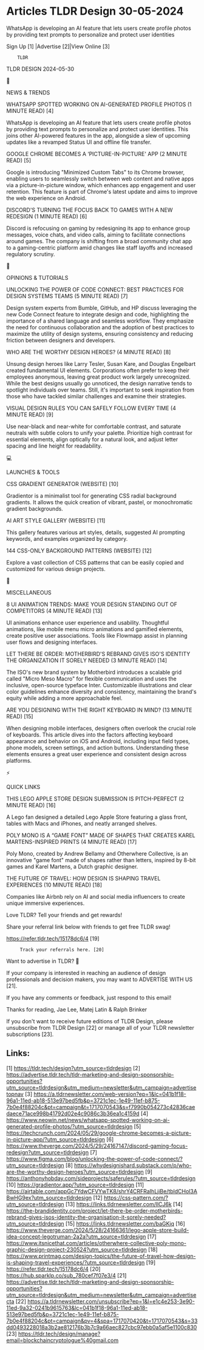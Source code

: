 # Articles TLDR Design 30-05-2024

WhatsApp is developing an AI feature that lets users create profile
photos by providing text prompts to personalize and protect user
identities  

 Sign Up [1] |Advertise [2]|View Online [3] 

		TLDR 

TLDR DESIGN 2024-05-30

📱 

NEWS & TRENDS

 WHATSAPP SPOTTED WORKING ON AI-GENERATED PROFILE PHOTOS (1 MINUTE
READ) [4] 

 WhatsApp is developing an AI feature that lets users create profile
photos by providing text prompts to personalize and protect user
identities. This joins other AI-powered features in the app, alongside
a slew of upcoming updates like a revamped Status UI and offline file
transfer. 

 GOOGLE CHROME BECOMES A ‘PICTURE-IN-PICTURE' APP (2 MINUTE READ)
[5] 

 Google is introducing "Minimized Custom Tabs" to its Chrome browser,
enabling users to seamlessly switch between web content and native
apps via a picture-in-picture window, which enhances app engagement
and user retention. This feature is part of Chrome's latest update and
aims to improve the web experience on Android. 

 DISCORD'S TURNING THE FOCUS BACK TO GAMES WITH A NEW REDESIGN (1
MINUTE READ) [6] 

 Discord is refocusing on gaming by redesigning its app to enhance
group messages, voice chats, and video calls, aiming to facilitate
connections around games. The company is shifting from a broad
community chat app to a gaming-centric platform amid changes like
staff layoffs and increased regulatory scrutiny. 

🚀 

OPINIONS & TUTORIALS

 UNLOCKING THE POWER OF CODE CONNECT: BEST PRACTICES FOR DESIGN
SYSTEMS TEAMS (5 MINUTE READ) [7] 

 Design system experts from Bumble, GitHub, and HP discuss leveraging
the new Code Connect feature to integrate design and code,
highlighting the importance of a shared language and seamless
workflow. They emphasize the need for continuous collaboration and the
adoption of best practices to maximize the utility of design systems,
ensuring consistency and reducing friction between designers and
developers. 

 WHO ARE THE WORTHY DESIGN HEROES? (4 MINUTE READ) [8] 

 Unsung design heroes like Larry Tesler, Susan Kare, and Douglas
Engelbart created fundamental UI elements. Corporations often prefer
to keep their employees anonymous, leaving great product work largely
unrecognized. While the best designs usually go unnoticed, the design
narrative tends to spotlight individuals over teams. Still, it's
important to seek inspiration from those who have tackled similar
challenges and examine their strategies. 

 VISUAL DESIGN RULES YOU CAN SAFELY FOLLOW EVERY TIME (4 MINUTE READ)
[9] 

 Use near-black and near-white for comfortable contrast, and saturate
neutrals with subtle colors to unify your palette. Prioritize high
contrast for essential elements, align optically for a natural look,
and adjust letter spacing and line height for readability. 

💻 

LAUNCHES & TOOLS

 CSS GRADIENT GENERATOR (WEBSITE) [10] 

 Gradientor is a minimalist tool for generating CSS radial background
gradients. It allows the quick creation of vibrant, pastel, or
monochromatic gradient backgrounds. 

 AI ART STYLE GALLERY (WEBSITE) [11] 

 This gallery features various art styles, details, suggested AI
prompting keywords, and examples organized by category. 

 144 CSS-ONLY BACKGROUND PATTERNS (WEBSITE) [12] 

 Explore a vast collection of CSS patterns that can be easily copied
and customized for various design projects. 

🎁 

MISCELLANEOUS

 8 UI ANIMATION TRENDS: MAKE YOUR DESIGN STANDING OUT OF COMPETITORS
(4 MINUTE READ) [13] 

 UI animations enhance user experience and usability. Thoughtful
animations, like mobile menu micro animations and gamified elements,
create positive user associations. Tools like Flowmapp assist in
planning user flows and designing interfaces. 

 LET THERE BE ORDER: MOTHERBIRD'S REBRAND GIVES ISO'S IDENTITY THE
ORGANIZATION IT SORELY NEEDED (3 MINUTE READ) [14] 

 The ISO's new brand system by Motherbird introduces a scalable grid
called "Micro Meso Macro" for flexible communication and uses the
inclusive, open-source typeface Inter. Customizable illustrations and
clear color guidelines enhance diversity and consistency, maintaining
the brand's equity while adding a more approachable feel. 

 ARE YOU DESIGNING WITH THE RIGHT KEYBOARD IN MIND? (13 MINUTE READ)
[15] 

 When designing mobile interfaces, designers often overlook the
crucial role of keyboards. This article dives into the factors
affecting keyboard appearance and behavior on iOS and Android,
including input field types, phone models, screen settings, and action
buttons. Understanding these elements ensures a great user experience
and consistent design across platforms. 

⚡ 

QUICK LINKS

 THIS LEGO APPLE STORE DESIGN SUBMISSION IS PITCH-PERFECT (2 MINUTE
READ) [16] 

 A Lego fan designed a detailed Lego Apple Store featuring a glass
front, tables with Macs and iPhones, and neatly arranged shelves. 

 POLY MONO IS A “GAME FONT” MADE OF SHAPES THAT CREATES KAREL
MARTENS-INSPIRED PRINTS (4 MINUTE READ) [17] 

 Poly Mono, created by Andrew Bellamy and Otherwhere Collective, is an
innovative "game font" made of shapes rather than letters, inspired by
8-bit games and Karel Martens, a Dutch graphic designer. 

 THE FUTURE OF TRAVEL: HOW DESIGN IS SHAPING TRAVEL EXPERIENCES (10
MINUTE READ) [18] 

 Companies like Airbnb rely on AI and social media influencers to
create unique immersive experiences. 

Love TLDR? Tell your friends and get rewards!

 Share your referral link below with friends to get free TLDR swag! 

 https://refer.tldr.tech/15178dc6/4 [19] 

		 Track your referrals here. [20] 

Want to advertise in TLDR? 📰

 If your company is interested in reaching an audience of design
professionals and decision makers, you may want to ADVERTISE WITH US
[21]. 

 If you have any comments or feedback, just respond to this email! 

Thanks for reading, 
Jae Lee, Matej Latin & Ralph Brinker 

If you don't want to receive future editions of TLDR Design, please
unsubscribe from TLDR Design [22] or manage all of your TLDR
newsletter subscriptions [23]. 

 

Links:
------
[1] https://tldr.tech/design?utm_source=tldrdesign
[2] https://advertise.tldr.tech/tldr-marketing-and-design-sponsorship-opportunities?utm_source=tldrdesign&utm_medium=newsletter&utm_campaign=advertisetopnav
[3] https://a.tldrnewsletter.com/web-version?ep=1&lc=041b1f18-96a1-11ed-ab18-513e97bed5fb&p=3721c1ec-1e49-11ef-b875-7b0e4f88204c&pt=campaign&t=1717070543&s=f7990b054273c42836caedaece71ace998b41792d02e4c9086c3b36ea1c4159d
[4] https://www.neowin.net/news/whatsapp-spotted-working-on-ai-generated-profile-photos/?utm_source=tldrdesign
[5] https://techcrunch.com/2024/05/29/google-chrome-becomes-a-picture-in-picture-app/?utm_source=tldrdesign
[6] https://www.theverge.com/2024/5/29/24167147/discord-gaming-focus-redesign?utm_source=tldrdesign
[7] https://www.figma.com/blog/unlocking-the-power-of-code-connect/?utm_source=tldrdesign
[8] https://whydesignishard.substack.com/p/who-are-the-worthy-design-heroes?utm_source=tldrdesign
[9] https://anthonyhobday.com/sideprojects/saferules/?utm_source=tldrdesign
[10] https://gradientor.app/?utm_source=tldrdesign
[11] https://airtable.com/appGc7YdwCFVYwTK8/shrY4CRFRaIhLjiBe/tbldCHol3ABwHG9ex?utm_source=tldrdesign
[12] https://css-pattern.com/?utm_source=tldrdesign
[13] https://links.tldrnewsletter.com/llCJ6k
[14] https://the-brandidentity.com/project/let-there-be-order-motherbirds-rebrand-gives-isos-identity-the-organisation-it-sorely-needed?utm_source=tldrdesign
[15] https://links.tldrnewsletter.com/baGKjq
[16] https://www.theverge.com/2024/5/28/24166361/lego-apple-store-build-idea-concept-legotruman-2a2a?utm_source=tldrdesign
[17] https://www.itsnicethat.com/articles/otherwhere-collective-poly-mono-graphic-design-project-230524?utm_source=tldrdesign
[18] https://www.printmag.com/design-topics/the-future-of-travel-how-design-is-shaping-travel-experiences/?utm_source=tldrdesign
[19] https://refer.tldr.tech/15178dc6/4
[20] https://hub.sparklp.co/sub_780cef7f07e3/4
[21] https://advertise.tldr.tech/tldr-marketing-and-design-sponsorship-opportunities?utm_source=tldrdesign&utm_medium=newsletter&utm_campaign=advertisecta
[22] https://a.tldrnewsletter.com/unsubscribe?ep=1&l=e1c4e253-3e90-11ed-9a32-0241b9615763&lc=041b1f18-96a1-11ed-ab18-513e97bed5fb&p=3721c1ec-1e49-11ef-b875-7b0e4f88204c&pt=campaign&pv=4&spa=1717070420&t=1717070543&s=33dd0493228018a3b2ae812176b3b7c9a66aec827cbc97ebb0a5af5e1100c830
[23] https://tldr.tech/design/manage?email=blockchaincryptologue%40gmail.com